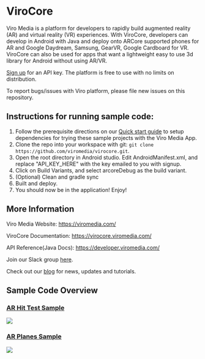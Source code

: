 ViroCore
=====================

Viro Media is a platform for developers to rapidly build augmented reality (AR) and virtual reality (VR) experiences. With ViroCore, developers can develop in Android with Java and deploy onto ARCore supported phones for AR and Google Daydream, Samsung, GearVR, Google Cardboard for VR. ViroCore can also be used for apps that want a lightweight easy to use 3d library for Android without using AR/VR.

[Sign up](https://viromedia.com/signup) for an API key. The platform is free to use with no limits on distribution.

To report bugs/issues with Viro platform, please file new issues on this repository.

## Instructions for running sample code:

1. Follow the prerequisite directions on our [Quick start guide](https://virocore.viromedia.com/docs/getting-started) to setup dependencies for trying these sample projects with the Viro Media App.
2. Clone the repo into your workspace with git: `git clone https://github.com/viromedia/virocore.git`.
3. Open the root directory in Android studio. Edit AndroidManifest.xml, and replace "API_KEY_HERE" with the key emailed to you with signup.
4. Click on Build Variants, and select arcoreDebug as the build variant.
5. (Optional) Clean and gradle sync
6. Built and deploy.
8. You should now be in the application! Enjoy!

## More Information

Viro Media Website: https://viromedia.com/

ViroCore Documentation: https://virocore.viromedia.com/

API Reference(Java Docs): https://developer.viromedia.com/

Join our Slack group [here](https://join.slack.com/t/virodevelopers/shared_invite/enQtMjk2MzY4ODQ0NDM1LTVjZGEwZjJhNWJiZDVmZWE4MWI3ODg3ZGZhMzcyNWNlZDlhOTZlMDcyOTcwZWRjNDFmMDdkNWFkOTNhMDI2MDE).

Check out our [blog](https://blog.viromedia.com/) for news, updates and tutorials.

## Sample Code Overview

### [AR Hit Test Sample](https://github.com/viromedia/virocore/blob/master/app/src/main/java/com/example/virosample/ViroARHitTestDemoActivity.java)

<a href="https://github.com/viromedia/virocore/blob/master/app/src/main/java/com/example/virosample/ViroARHitTestDemoActivity.java">
<img src="https://raw.githubusercontent.com/viromedia/virocore/master/ViroARHitTestDemoActivity.gif">
</a>

### [AR Planes Sample](https://github.com/viromedia/virocore/blob/master/app/src/main/java/com/example/virosample/ViroARPlanesDemoActivity.java)

<a href="https://github.com/viromedia/virocore/blob/master/app/src/main/java/com/example/virosample/ViroARPlanesDemoActivity.java">
<img src="https://raw.githubusercontent.com/viromedia/virocore/master/ViroARPlanesDemoActivity.gif">
</a>
